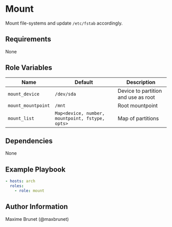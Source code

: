 # Mount

Mount file-systems and update `/etc/fstab` accordingly.

## Requirements

None

## Role Variables

| Name                  | Default    | Description                         |
| --------------------- | ---------- | ----------------------------------- |
| `mount_device`        | `/dev/sda` | Device to partition and use as root |
| `mount_mountpoint`    | `/mnt`     | Root mountpoint                     |
| `mount_list`          | `Map<device, number, mountpoint, fstype, opts>` | Map of partitions |

## Dependencies

None

## Example Playbook

```yaml
- hosts: arch
  roles:
    - role: mount
```

## Author Information

Maxime Brunet (@maxbrunet)
